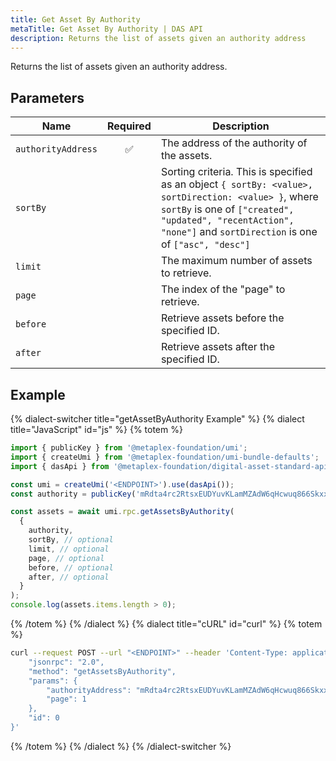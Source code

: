 ```yaml
---
title: Get Asset By Authority
metaTitle: Get Asset By Authority | DAS API
description: Returns the list of assets given an authority address
---
```


Returns the list of assets given an authority address.

## Parameters

| Name               | Required | Description                                |
| ------------------ | :------: | ------------------------------------------ |
| `authorityAddress` |    ✅    | The address of the authority of the assets.|
| `sortBy`           |          | Sorting criteria. This is specified as an object `{ sortBy: <value>, sortDirection: <value> }`, where `sortBy` is one of `["created", "updated", "recentAction", "none"]` and `sortDirection` is one of `["asc", "desc"]`     |
| `limit`            |          | The maximum number of assets to retrieve.  |
| `page`             |          | The index of the "page" to retrieve.       |
| `before`           |          | Retrieve assets before the specified ID.   |
| `after`            |          | Retrieve assets after the specified ID.    |


## Example

{% dialect-switcher title="getAssetByAuthority Example" %}
{% dialect title="JavaScript" id="js" %}
{% totem %}

```js
import { publicKey } from '@metaplex-foundation/umi';
import { createUmi } from '@metaplex-foundation/umi-bundle-defaults';
import { dasApi } from '@metaplex-foundation/digital-asset-standard-api';

const umi = createUmi('<ENDPOINT>').use(dasApi());
const authority = publicKey('mRdta4rc2RtsxEUDYuvKLamMZAdW6qHcwuq866Skxxv');

const assets = await umi.rpc.getAssetsByAuthority(
  { 
    authority,
    sortBy, // optional
    limit, // optional
    page, // optional
    before, // optional
    after, // optional
  }
);
console.log(assets.items.length > 0);
```

{% /totem %}
{% /dialect %}
{% dialect title="cURL" id="curl" %}
{% totem %}

```sh
curl --request POST --url "<ENDPOINT>" --header 'Content-Type: application/json' --data '{
    "jsonrpc": "2.0",
    "method": "getAssetsByAuthority",
    "params": {
        "authorityAddress": "mRdta4rc2RtsxEUDYuvKLamMZAdW6qHcwuq866Skxxv",
        "page": 1
    },
    "id": 0
}'
```

{% /totem %}
{% /dialect %}
{% /dialect-switcher %}